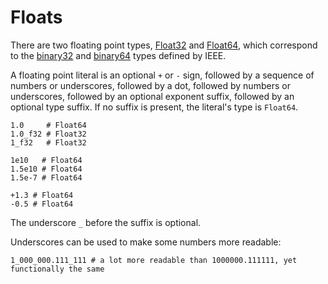 # Floats

There are two floating point types, [Float32](https://crystal-lang.org/api/Float32.html) and [Float64](https://crystal-lang.org/api/Float64.html),
which correspond to the [binary32](http://en.wikipedia.org/wiki/Single_precision_floating-point_format)
and [binary64](http://en.wikipedia.org/wiki/Double_precision_floating-point_format)
types defined by IEEE.

A floating point literal is an optional `+` or `-` sign, followed by
a sequence of numbers or underscores, followed by a dot,
followed by numbers or underscores, followed by an optional exponent suffix,
followed by an optional type suffix. If no suffix is present, the literal's type is `Float64`.

```crystal
1.0     # Float64
1.0_f32 # Float32
1_f32   # Float32

1e10   # Float64
1.5e10 # Float64
1.5e-7 # Float64

+1.3 # Float64
-0.5 # Float64
```

The underscore `_` before the suffix is optional.

Underscores can be used to make some numbers more readable:

```crystal
1_000_000.111_111 # a lot more readable than 1000000.111111, yet functionally the same
```
